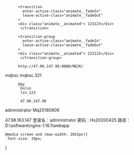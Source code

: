 
          <transition
            enter-active-class="animate__fadeIn"
            leave-active-class="animate__fadeOut"
          >
          <div class="animate__animated"> 123123</div>
           </transition>

          <transition-group
            enter-active-class="animate__fadeIn"
            leave-active-class="animate__fadeOut"
          >
          <div class="animate__animated"> 123123</div>
           </transition-group>

          http://47.96.147.99:8080/MQJK/
mqbsc
mqbsc.321

          @qy
           hnlsn
           lsn_123

           47.96.147.99
administrator
Mq20180606


47.98.163.147
登录名：administrator
密码：Hs20200425
路径：D:\software\nginx-1.16.1\webapp


    @media screen and (max-width: 2015px){
     font-size: 19px;
  }